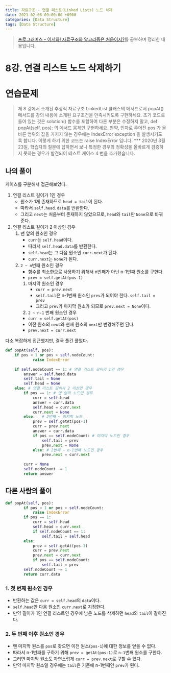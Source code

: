 ```yaml
---
title: 자료구조 - 연결 리스트(Linked Lists) 노드 삭제
date: 2021-02-08 09:00:00 +0900
categories: [Data Structure]
tags: [Data Structure]
---
```


> [프로그래머스 - 어서와! 자료구조와 알고리즘은 처음이지?](https://programmers.co.kr/learn/courses/57)를 공부하며 정리한 내용입니다.

# 8강. 연결 리스트 노드 삭제하기

# 연습문제

> 제 8 강에서 소개된 추상적 자료구조 LinkedList 클래스의 메서드로서 popAt() 메서드를 강의 내용에 소개된 요구조건을 만족시키도록 구현하세요.
> 초기 코드로 들어 있는 것은 solution() 함수를 포함하여 다른 부분은 수정하지 말고, def popAt(self, pos): 의 메서드 몸체만 구현하세요.
> 만약, 인자로 주어진 pos 가 올바른 범위의 값을 가지지 않는 경우에는 IndexError exception 을 발생시키도록 합니다. 이렇게 하기 위한 코드는 raise IndexError 입니다.
> *** 2020년 3월 23일, 학습자의 질문에 답하면서 보니 특정한 경우의 정확성을 올바르게 검증하지 못하는 경우가 발견되어 테스트 케이스 4 번을 추가했습니다.

## 나의 풀이

케이스를 구분해서 접근해보았다.

1. 연결 리스트 길이가 1인 경우
   - 원소가 1개 존재하므로 `head = tail`이 된다. 
   - 따라서 `self.head.data`를 반환한다.
   - 그리고 `next`는 처음부터 존재하지 않았으므로, `head`와 `tail`만 `None`으로 바꿔준다.
2. 연결 리스트 길이가 2 이상인 경우
   1.  맨 앞의 원소인 경우
       - `curr`는 `self.head`이다. 
       - 따라서 `self.head.data`를 반환한다.
       - `self.head`는 그 다음 원소인 `curr.next`가 된다.
       - `curr.next`는 `None`가 된다.
   2. `2 ~ n`번째 원소인 경우
       - 함수를 최소한으로 사용하기 위해서 n번째가 아닌 n-1번째 원소를 구한다.
       - `prev = self.getAt(pos-1)`
      1. 마지막 원소인 경우
         - `curr = prev.next`
         - `self.tail`은 n-1번째 원소인 `prev`가 되어야 한다. `self.tail = prev`
         - 그리고 `prev`가 마지막 원소가 되므로 `prev.next = None`이다.
      2.  `2 ~ n-1` 번째 원소인 경우
        - `curr = self.getAt(pos)`
        - 이전 원소의 `next`와 현재 원소의 `next`만 변경해주면 된다.
        - `prev.next = curr.next`

다소 복잡하게 접근했지만, 결국 풀긴 풀었다.

``` python
def popAt(self, pos):
    if pos < 1 or pos > self.nodeCount:
            raise IndexError
            
    if self.nodeCount == 1: # 연결 리스트 길이가 1인 경우
        answer = self.head.data
        self.tail = None
        self.head = None
    else: # 연결 리스트 길이가 2 이상인 경우
        if pos == 1: # 맨 앞의 노드인 경우
            curr = self.head
            answer = curr.data
            self.head = curr.next
            curr.next = None
        else:   # 2번째 ~ 마지막 노드
            prev = self.getAt(pos-1)
            curr = prev.next
            answer = curr.data
            if pos == self.nodeCount: # 마지막 노드인 경우
                self.tail = prev
                prev.next = None
            else: # 2번째 ~ n-1번째 노드인 경우
                prev.next = curr.next
            
        curr = None
        self.nodeCount -= 1
        return answer

```

## 다른 사람의 풀이

``` python
def popAt(self, pos):
        if pos < 1 or pos > self.nodeCount:
            raise IndexError
        if pos == 1:
            curr = self.head
            self.head = curr.next
            if self.nodeCount == 1:
                self.tail = self.head
        else:
            prev = self.getAt(pos-1)
            curr = prev.next
            prev.next = curr.next
            if pos == self.nodeCount:
                self.tail = prev
        self.nodeCount -= 1
        return curr.data
```

### 1. 첫 번째 원소인 경우

- 반환하는 값은 `curr = self.head`의 `data`이다.
- `self.head`만 다음 원소인 `curr.next`로 지정한다.
- 만약 길이가 1인 연결 리스트인 경우에 남은 노드를 삭제하면 `head`와 `tail`이 같아진다.

### 2. 두 번째 이후 원소인 경우

- 맨 마지막 원소를 `pos`로 찾으면 이전 원소(`pos-1`)에 대한 정보를 얻을 수 없다.
- 따라서 n-1번째를 구하기 위해 `prev = getAt(pos-1)`로 `n-1`번째 원소를 구한다.
- 그러면 마지막 원소도 자연스럽게 `curr = prev.next`로 구할 수 있다.
- 만약 마지막 원소일 경우에는 `tail`은 기존에 n-1번째인 `prev`가 된다.